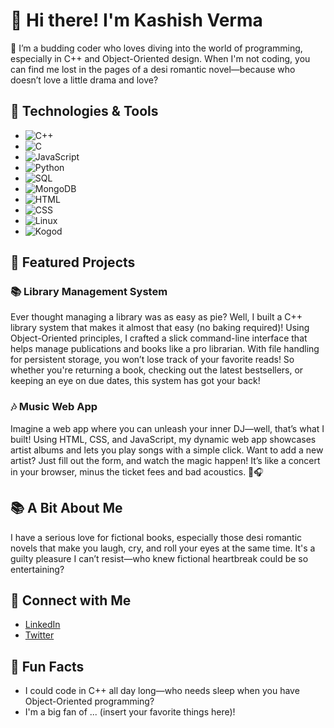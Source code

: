 # 👋 Hi there! I'm Kashish Verma

🌱 I’m a budding coder who loves diving into the world of programming, especially in C++ and Object-Oriented design. When I'm not coding, you can find me lost in the pages of a desi romantic novel—because who doesn’t love a little drama and love?

## 🔧 Technologies & Tools
- ![C++](https://img.shields.io/badge/-C++-00599C?style=flat-square&logo=cplusplus&logoColor=ffffff)
- ![C](https://img.shields.io/badge/-C-A8B9CC?style=flat-square&logo=c&logoColor=black)
- ![JavaScript](https://img.shields.io/badge/-JavaScript-F7DF1E?style=flat-square&logo=javascript&logoColor=black)
- ![Python](https://img.shields.io/badge/-Python-3776AB?style=flat-square&logo=python&logoColor=ffffff)
- ![SQL](https://img.shields.io/badge/-SQL-003B57?style=flat-square&logo=postgresql&logoColor=white)
- ![MongoDB](https://img.shields.io/badge/-MongoDB-47A248?style=flat-square&logo=mongodb&logoColor=white)
- ![HTML](https://img.shields.io/badge/-HTML-E34F26?style=flat-square&logo=html5&logoColor=white)
- ![CSS](https://img.shields.io/badge/-CSS-1572B6?style=flat-square&logo=css3&logoColor=white)
- ![Linux](https://img.shields.io/badge/-Linux-FCC624?style=flat-square&logo=linux&logoColor=black)
- ![Kogod](https://img.shields.io/badge/-Kogod-00BFFF?style=flat-square&logo=github&logoColor=white)

## 🚀 Featured Projects

### 📚 Library Management System
Ever thought managing a library was as easy as pie? Well, I built a C++ library system that makes it almost that easy (no baking required)! Using Object-Oriented principles, I crafted a slick command-line interface that helps manage publications and books like a pro librarian. With file handling for persistent storage, you won’t lose track of your favorite reads! So whether you're returning a book, checking out the latest bestsellers, or keeping an eye on due dates, this system has got your back!

### 🎶 Music Web App
Imagine a web app where you can unleash your inner DJ—well, that’s what I built! Using HTML, CSS, and JavaScript, my dynamic web app showcases artist albums and lets you play songs with a simple click. Want to add a new artist? Just fill out the form, and watch the magic happen! It’s like a concert in your browser, minus the ticket fees and bad acoustics. 🎤🎧

## 📚 A Bit About Me
I have a serious love for fictional books, especially those desi romantic novels that make you laugh, cry, and roll your eyes at the same time. It's a guilty pleasure I can’t resist—who knew fictional heartbreak could be so entertaining?

## 🤝 Connect with Me
- [LinkedIn](your-linkedin)
- [Twitter](your-twitter)

## 🎉 Fun Facts
- I could code in C++ all day long—who needs sleep when you have Object-Oriented programming?
- I'm a big fan of ... (insert your favorite things here)!

